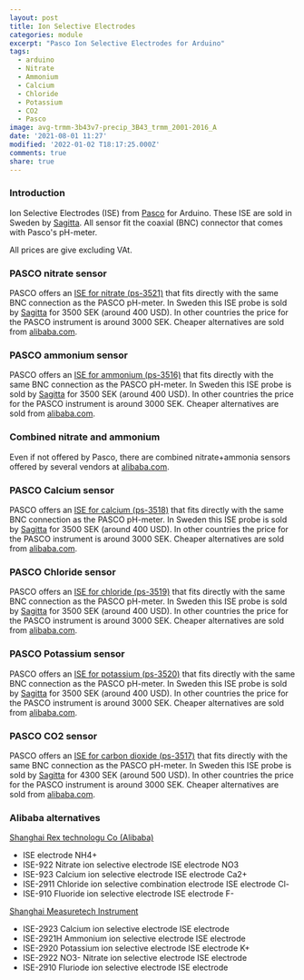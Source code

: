```yaml
---
layout: post
title: Ion Selective Electrodes
categories: module
excerpt: "Pasco Ion Selective Electrodes for Arduino"
tags:
  - arduino
  - Nitrate
  - Ammonium
  - Calcium
  - Chloride
  - Potassium
  - CO2
  - Pasco
image: avg-trmm-3b43v7-precip_3B43_trmm_2001-2016_A
date: '2021-08-01 11:27'
modified: '2022-01-02 T18:17:25.000Z'
comments: true
share: true
---
```


### Introduction

Ion Selective Electrodes (ISE) from [Pasco](https://www.pasco.com) for Arduino. These ISE are sold in Sweden by [Sagitta](https://www.sagitta.se). All sensor fit the coaxial (BNC) connector that comes with Pasco's pH-meter.

All prices are give excluding VAt.

### PASCO nitrate sensor

PASCO offers an [ISE for nitrate (ps-3521)](https://www.pasco.com/products/sensors/wireless/ps-3521) that fits directly with the same BNC connection as the PASCO pH-meter. In Sweden this ISE probe is sold by [Sagitta](https://www.sagitta.se/artikel/nitrate-ise-no3-probe?sok=PS-3521) for 3500 SEK (around 400 USD). In other countries the price for the PASCO instrument is around 3000 SEK. Cheaper alternatives are sold from [alibaba.com](https://www.alibaba.com).


### PASCO ammonium sensor

PASCO offers an [ISE for ammonium (ps-3516)](https://www.pasco.com/products/sensors/wireless/ps-3516) that fits directly with the same BNC connection as the PASCO pH-meter. In Sweden this ISE probe is sold by [Sagitta](https://www.sagitta.se/artikel/ammonium-ise-nh4-probe?sok=ammonium#.YfrSTS8w1pQ) for 3500 SEK (around 400 USD). In other countries the price for the PASCO instrument is around 3000 SEK. Cheaper alternatives are sold from [alibaba.com](https://www.alibaba.com).

### Combined nitrate and ammonium

Even if not offered by Pasco, there are combined nitrate+ammonia sensors offered by several vendors at [alibaba.com](https://www.alibaba.com).

### PASCO Calcium sensor

PASCO offers an [ISE for calcium (ps-3518)](https://www.pasco.com/products/sensors/wireless/ps-3518) that fits directly with the same BNC connection as the PASCO pH-meter. In Sweden this ISE probe is sold by [Sagitta](https://www.sagitta.se/artikel/calcium-ise-ca2?sok=PS-3518) for 3500 SEK (around 400 USD). In other countries the price for the PASCO instrument is around 3000 SEK. Cheaper alternatives are sold from [alibaba.com](https://www.alibaba.com).

### PASCO Chloride sensor

PASCO offers an [ISE for chloride (ps-3519)](https://www.pasco.com/products/sensors/wireless/ps-3519) that fits directly with the same BNC connection as the PASCO pH-meter. In Sweden this ISE probe is sold by [Sagitta](https://www.sagitta.se/artikel/chloride-ise-cl-probe?sok=ps-3519#.YQZ45y0RrOQ)  for 3500 SEK (around 400 USD). In other countries the price for the PASCO instrument is around 3000 SEK. Cheaper alternatives are sold from [alibaba.com](https://www.alibaba.com).

### PASCO Potassium sensor

PASCO offers an [ISE for potassium (ps-3520)](https://www.pasco.com/products/sensors/wireless/ps-3520) that fits directly with the same BNC connection as the PASCO pH-meter. In Sweden this ISE probe is sold by [Sagitta](https://www.sagitta.se/artikel/potassium-ise-k-probe#.YQZ5TS0RrOQ)  for 3500 SEK (around 400 USD). In other countries the price for the PASCO instrument is around 3000 SEK. Cheaper alternatives are sold from [alibaba.com](https://www.alibaba.com).

### PASCO CO2 sensor

PASCO offers an [ISE for carbon dioxide (ps-3517)](https://www.pasco.com/products/sensors/wireless/ps-3517) that fits directly with the same BNC connection as the PASCO pH-meter. In Sweden this ISE probe is sold by [Sagitta](https://www.sagitta.se/artikel/carbon-dioxide-ise-co2#.YQZ5-i0RrOQ) for 4300 SEK (around 500 USD). In other countries the price for the PASCO instrument is around 3000 SEK. Cheaper alternatives are sold from [alibaba.com](https://www.alibaba.com).

### Alibaba alternatives

[Shanghai Rex technologu Co (Alibaba)](https://shrex.en.alibaba.com/minisiteentrance.html?spm=a2700.details.0.0.b2092b79sAS4YE&from=detail&productId=1600229164961)
- ISE electrode NH4+
- ISE-922 Nitrate ion selective electrode ISE electrode NO3
- ISE-923 Calcium ion selective electrode ISE electrode Ca2+
- ISE-2911 Chloride ion selective combination electrode ISE electrode Cl-
- ISE-910 Fluoride ion selective electrode ISE electrode F-

[Shanghai Measuretech Instrument](http://www.measureteq.com/electrode-and-sensor/)
- ISE-2923 Calcium ion selective electrode ISE electrode
- ISE-2921H Ammonium ion selective electrode ISE electrode
- ISE-2920 Potassium ion selective electrode ISE electrode K+
- ISE-2922 NO3- Nitrate ion selective electrode ISE electrode
- ISE-2910 Fluriode ion selective electrode ISE electrode
